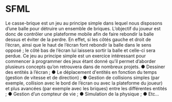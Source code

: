 # SFML

Le casse-brique est un jeu au principe simple dans lequel nous disposons d’une balle pour
détruire un ensemble de briques. L’objectif du joueur est donc de contrôler une plateforme
mobile afin de faire rebondir la balle dessus et éviter de la perdre. En effet, si les côtés
gauche et droit de l’écran, ainsi que le haut de l’écran font rebondir la balle dans le sens
opposé ; le côté bas de l’écran lui laissera sortir la balle et celle-ci sera perdue.
Ce jeu au principe simple est un exercice intéressant pour commencer à programmer des
jeux étant donné qu’il permet d’aborder plusieurs concepts qu’on retrouvera dans de
nombreux projets.
● Dessiner des entités à l’écran ;
● Le déplacement d'entités en fonction du temps (gestion de vitesse et de direction) ;
● Gestion de collisions simples (par exemple, collision avec le bord de l’écran ou avec
la plateforme du joueur) et plus avancées (par exemple avec les briques) entre les
différentes entités ;
● Gestion d’un compteur de vie ;
● Simulation de la physique ;
● Etc...
